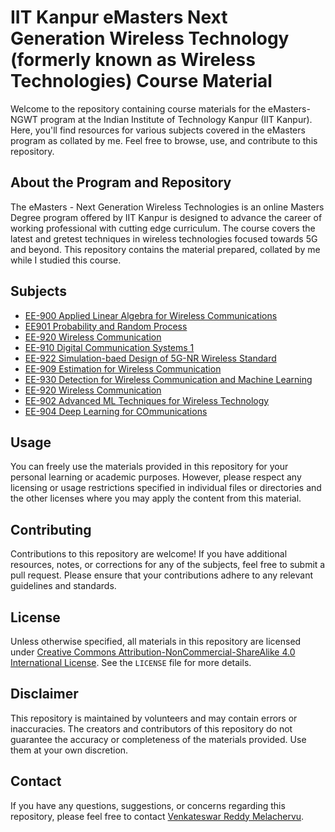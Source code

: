 # IIT Kanpur eMasters Next Generation Wireless Technology (formerly known as Wireless Technologies) Course Material

Welcome to the repository containing course materials for the eMasters- NGWT program at the Indian Institute of Technology Kanpur (IIT Kanpur). Here, you'll find resources for various subjects covered in the eMasters program as collated by me. Feel free to browse, use, and contribute to this repository.

## About the Program and Repository

The eMasters - Next Generation Wireless Technologies is an online Masters Degree program offered by IIT Kanpur is designed to advance the career of working professional with cutting edge curriculum. The course covers the latest and gretest techniques in wireless technologies focused towards 5G and beyond. This repository contains the material prepared, collated by me while I studied this course.

## Subjects

- [EE-900 Applied Linear Algebra for Wireless Communications](link/to/subject1)
- [EE901 Probability and Random Process](link/to/subject2)
- [EE-920 Wireless Communication](link/to/subject3)
- [EE-910 Digital Communication Systems 1](link/to/subject3)
- [EE-922 Simulation-baed Design of 5G-NR Wireless Standard](link/to/subject3)
- [EE-909 Estimation for Wireless Communication](link/to/subject3)
- [EE-930 Detection for Wireless Communication and Machine Learning](link/to/subject3)
- [EE-920 Wireless Communication](link/to/subject3)
- [EE-902 Advanced ML Techniques for Wireless Technology](link/to/subject3)
- [EE-904 Deep Learning for COmmunications](link/to/subject3)

## Usage

You can freely use the materials provided in this repository for your personal learning or academic purposes. However, please respect any licensing or usage restrictions specified in individual files or directories and the other licenses where you may apply the content from this material.

## Contributing

Contributions to this repository are welcome! If you have additional resources, notes, or corrections for any of the subjects, feel free to submit a pull request. Please ensure that your contributions adhere to any relevant guidelines and standards.

## License

Unless otherwise specified, all materials in this repository are licensed under [Creative Commons Attribution-NonCommercial-ShareAlike 4.0 International License](https://creativecommons.org/licenses/by-nc-sa/4.0/). See the `LICENSE` file for more details.

## Disclaimer

This repository is maintained by volunteers and may contain errors or inaccuracies. The creators and contributors of this repository do not guarantee the accuracy or completeness of the materials provided. Use them at your own discretion.

## Contact

If you have any questions, suggestions, or concerns regarding this repository, please feel free to contact [Venkateswar Reddy Melachervu](mailto:vmelachervu@gmail.com).


